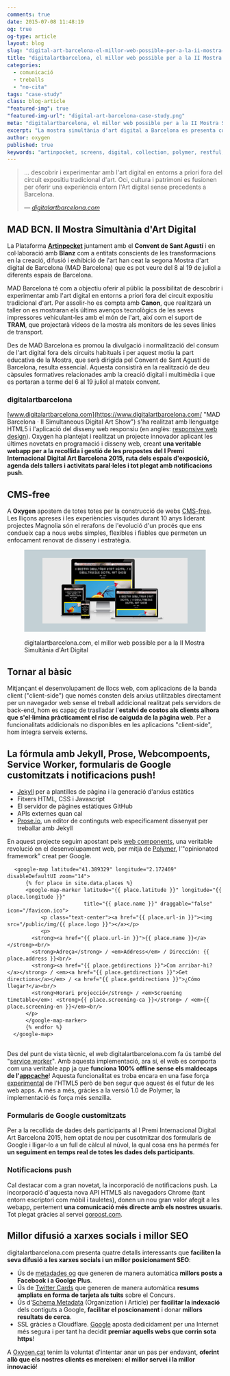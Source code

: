 ```yaml
---
comments: true
date: 2015-07-08 11:48:19
og: true
og-type: article
layout: blog
slug: "digital-art-barcelona-el-millor-web-possible-per-a-la-ii-mostra-simultania-d-art-digital"
title: "digitalartbarcelona, el millor web possible per a la II Mostra Simultània d'Art Digital"
categories: 
  - comunicació
  - treballs
  - "no-cita"
tags: "case-study" 
class: blog-article
"featured-img": true
"featured-img-url": "digital-art-barcelona-case-study.png"
meta: "digitalartbarcelona, el millor web possible per a la II Mostra Simultània d'Art Digital"
excerpt: "La mostra simultània d'art digital a Barcelona es presenta com una exposició simultània en espais i edificis de referència de la ciutat."
author: oxygen
published: true
keywords: "artinpocket, screens, digital, collection, polymer, restful, api, service, worker, google, forms, micorformat"
---
```


>... descobrir i experimentar amb l'art digital en entorns a priori fora del circuit expositiu tradicional d'art. Oci, cultura i patrimoni es fusionen per oferir una experiència entorn l'Art digital sense precedents a Barcelona.<footer>&mdash; <cite><a href="{{ page.url }}" title="{{ page.title }}">digitalartbarcelona.com</a></cite></footer>

## MAD BCN. II Mostra Simultània d'Art Digital

La Plataforma **[Artinpocket](http://www.artinpocekt.cat/)** juntament amb el **Convent de Sant Agustí** i en col·laboració amb **Blanz** com a entitats conscients de les transformacions en la creació, difusió i exhibició de l'art han ceat la segona Mostra d'art digital de Barcelona (MAD Barcelona) que es pot veure del 8 al 19 de juliol a diferents espais de Barcelona. 

MAD Barcelona té com a objectiu oferir al públic la possibilitat de descobrir i experimentar amb l'art digital en entorns a priori fora del circuit expositiu tradicional d'art. Per assolir-ho es compta amb **Canon**, que realitzarà un taller on es mostraran els últims avenços tecnològics de les seves impressores vehiculant-les amb el món de l'art, així com el suport de **TRAM**, que projectarà vídeos de la mostra als monitors de les seves línies de transport.

Des de MAD Barcelona es promou la divulgació i normalització del consum de l'art digital fora dels circuits habituals i per aquest motiu la part educativa de la Mostra, que serà dirigida pel Convent de Sant Agustí de Barcelona, resulta essencial. Aquesta consistirà en la realització de deu càpsules formatives relacionades amb la creació digital i multimèdia i que es portaran a terme del 6 al 19 juliol al mateix convent.

### digitalartbarcelona

[www.digitalartbarcelona.com](https://www.digitalartbarcelona.com/ "MAD Barcelona &middot; II Simultaneous Digital Art Show") s'ha realitzat amb llenguatge HTML5 i l'aplicació del disseny web responsiu (en anglès: [responsive web design](http://en.wikipedia.org/wiki/Responsive_web_design "Responsive web desgin - Wikipedia the free encyclopedia")). Oxygen ha plantejat i realitzat un projecte innovador aplicant les últimes novetats en programació i disseny web, creant **una veritable webapp per a la recollida i gestió de les propostes del I Premi Internacional Digital Art Barcelona 2015, ruta dels espais d'exposició, agenda dels tallers i activitats paral·leles i tot plegat amb notificacions push**.

## CMS-free

A **Oxygen** apostem de totes totes per la construcció de webs [CMS-free](/oxygen-un-web-cms-free). Les lliçons apreses i les experiències visqudes durant 10 anys liderant projectes Magnolia són el rerafons de l'evolució d'un procés que ens condueix cap a nous webs simples, flexibles i fiables que permeten un enfocament renovat de disseny i estratègia.

<figure class="hidden-xs hidden-sm ox_animate_when_almost_visible ox_right-to-left"><img src="/assets/img/digital-art-barcelona-full-width-snapshot.png" /><figcaption><p>digitalartbarcelona.com, el millor web possible per a la II Mostra Simultània d'Art Digital</p></figcaption></figure>

## Tornar al bàsic

Mitjançant el desenvolupament de llocs web, com aplicacions de la banda client ("client-side") que només consten dels arxius utilitzables directament per un navegador web sense el treball addicional realitzat pels servidors de back-end, hom es capaç de traslladar l'**estalvi de costos als clients alhora que s'el·limina pràcticament el risc de caiguda de la pàgina web**. Per a funcionalitats addicionals no disponibles en les aplicacions "client-side", hom integra serveis externs.

## La fórmula amb Jekyll, Prose, Webcompoents, Service Worker, formularis de Google customitzats i notificacions push!

- [Jekyll](http://jekyllrb.com/ "Jekyll &bull; Simple, blog-aware, static sites") per a plantilles de pàgina i la generació d'arxius estàtics
- Fitxers HTML, CSS i Javascript
- El servidor de pàgines estàtiques GitHub
- APIs externes quan cal
- [Prose.io](http://prose.io/ "Prose &middot; A Content Editor for GitHub"), un editor de continguts web específicament dissenyat per treballar amb Jekyll

En aquest projecte seguim apostant pels [web components](http://webcomponents.org/ "WebComponents.org"), una veritable revolució en el desenvolupament web, per mitjà de [Polymer](http://www.polymer-project.org/ "Welcome - Polymer"), l'"opinionated framework" creat per Google.

<pre>
  <code>&#60;google-map latitude="41.389329" longitude="2.172469" disableDefaultUI zoom="14"&#62;
      &#123;% for place in site.data.places %&#125;
      &#60;google-map-marker latitude="&#123;&#123; place.latitude &#125;&#125;" longitude="&#123;&#123; place.longitude &#125;&#125;"
                         title="&#123;&#123; place.name &#125;&#125;" draggable="false" icon="/favicon.ico"&#62;
           &#60;p class="text-center"&#62;&#60;a href="&#123;&#123; place.url-in &#125;&#125;"&#62;&#60;img src="/public/img/&#123;&#123; place.logo &#125;&#125;"&#62;&#60;/a&#62;&#60;/p&#62;
           &#60;p&#62;
        &#60;strong&#62;&#60;a href="&#123;&#123; place.url-in &#125;&#125;"&#62;&#123;&#123; place.name &#125;&#125;&#60;/a&#62;&#60;/strong&#62;&#60;br/&#62;
        &#60;strong&#62;Adreça&#60;/strong&#62; / &#60;em&#62;Address&#60;/em&#62; / Dirección: &#123;&#123; place.address &#125;&#125;&#60;br/&#62;
        &#60;strong&#62;&#60;a href="&#123;&#123; place.getdirections &#125;&#125;"&#62;Com arribar-hi?&#60;/a&#62;&#60;/strong&#62; / &#60;em&#62;&#60;a href="&#123;&#123; place.getdirections &#125;&#125;"&#62;Get directions&#60;/a&#62;&#60;/em&#62; / &#60;a href="&#123;&#123; place.getdirections &#125;&#125;"&#62;¿Cómo llegar?&#60;/a&#62;&#60;br/&#62;
        &#60;strong&#62;Horari projecció&#60;/strong&#62; / &#60;em&#62;Screening timetable&#60;/em&#62;: &#60;strong&#62;&#123;&#123; place.screening-ca &#125;&#125;&#60;/strong&#62; / &#60;em&#62;&#123;&#123; place.screening-en &#125;&#125;&#60;/em&#62;&#60;br/&#62;
      &#60;/p&#62;
      &#60;/google-map-marker&#62;
      &#123;% endfor %&#125;
  &#60;/google-map&#62;
  </code>
</pre>

Des del punt de vista tècnic, el web digitalartbarcelona.com fa ús també del "[service worker](http://www.html5rocks.com/en/tutorials/service-worker/introduction/)". Amb aquesta implementació, ara sí, el web es comporta com una veritable app ja que **funciona 100% offline sense els maldecaps de l'[appcache](http://alistapart.com/article/application-cache-is-a-douchebag)**! Aquesta funcionalitat es troba encara en una fase força [experimental](http://caniuse.com/#feat=serviceworkers) de l'HTML5  però de ben segur que aquest és el futur de les web apps. A més a més, gràcies a la versió 1.0 de Polymer, la implementació és força més senzilla.

### Formularis de Google customitzats

Per a la recollida de dades dels participants al I Premi Internacional Digital Art Barcelona 2015, hem optat de nou per cusotmitzar dos formularis de Google i lligar-lo a un full de càlcul al núvol, la qual cosa ens ha permés fer **un seguiment en temps real de totes les dades dels participants**.

### Notificacions push

Cal destacar com a gran novetat, la incorporació de notificacions push. La incorporació d'aquesta nova API HTML5 als navegadors Chrome (tant entorn escriptori com mòbil i tauletes), donen un nou gran valor afegit a les webapp, pertement **una comunicació més directe amb els nostres usuaris**. Tot plegat gràcies al servei [goroost.com](http://goroost.com). 

## Millor difusió a xarxes socials i millor SEO

digitalartbarcelona.com presenta quatre detalls interessants que **faciliten la seva difusió a les xarxes socials i un millor posicionament SEO**:

- Ús de [metadades og](http://ogp.me/ "The Open Graph Protocol") que generen de manera automàtica **millors posts a Facebook i a Goolge Plus**.
- Ús de [Twitter Cards](https://dev.twitter.com/cards/overview "Twitter Cards | Twitter Developers") que generen de manera automàtica **resums ampliats en forma de tarjeta als tuits** sobre el Concurs.
- Ús d'[Schema Metadata](http://schema.org/docs/schemas.html "Schemas - schema.org") (Organization i Article) per **facilitar la indexació** dels contiguts a Google, **facilitar el poscionament** i donar **millors resultats de cerca**.
- SSL gràcies a Cloudflare. [Google](http://googlewebmastercentral.blogspot.com.es/2014/08/https-as-ranking-signal.html "Official Google Webmaster Central Blog: HTTPS as a ranking signal") aposta dedicidament per una Internet més segura i per tant ha decidit **premiar aquells webs que corrin sota https**!

A [Oxygen.cat](http://www.oxygen.cat/) tenim la voluntat d'intentar anar un pas per endavant, **oferint allò que els nostres clients es mereixen: el millor servei i la millor innovació**!